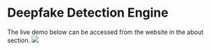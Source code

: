 # Deepfake Detection Engine
The live demo below can be accessed from the website in the about section.
![](https://github.com/csabhayy/DeFakeAlert/blob/master/deepfake.gif)
